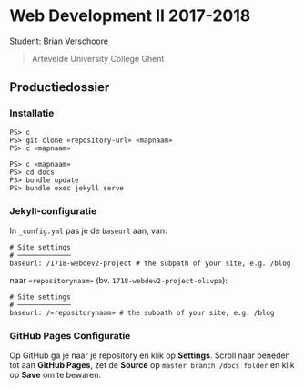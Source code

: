 Web Development II 2017-2018
============================

Student: Brian Verschoore

> Artevelde University College Ghent

Productiedossier
----------------

### Installatie

```
PS> c
PS> git clone «repository-url» «mapnaam»
PS> c «mapnaam»
```

```
PS> c «mapnaam»
PS> cd docs
PS> bundle update
PS> bundle exec jekyll serve
```

### Jekyll-configuratie

In `_config.yml` pas je de `baseurl` aan, van:

```
# Site settings
# ─────────────
baseurl: /1718-webdev2-project # the subpath of your site, e.g. /blog
```

naar `«repositorynaam»` (bv. `1718-webdev2-project-olivpa`):

```
# Site settings
# ─────────────
baseurl: /«repositorynaam» # the subpath of your site, e.g. /blog
```

### GitHub Pages Configuratie

Op GitHub ga je naar je repository en klik op **Settings**. Scroll naar beneden tot aan **GitHub Pages**, zet de **Source** op `master branch /docs folder` en klik op **Save** om te bewaren.
